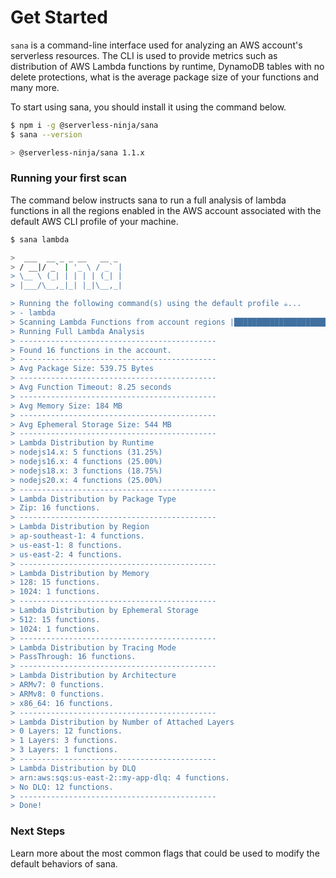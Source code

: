 # Get Started

`sana` is a command-line interface used for analyzing an AWS account's serverless resources. The CLI is used to provide metrics such as distribution of AWS Lambda functions by runtime, DynamoDB tables with no delete protections, what is the average package size of your functions and many more.

To start using sana, you should install it using the command below.

```sh
$ npm i -g @serverless-ninja/sana
$ sana --version

> @serverless-ninja/sana 1.1.x
```

### Running your first scan

The command below instructs sana to run a full analysis of lambda functions in all the regions enabled in the AWS account associated with the default AWS CLI profile of your machine.

```sh
$ sana lambda

>  ___  __ _ _ __   __ _
> / __|/ _` | '_ \ / _` |
> \__ \ (_| | | | | (_| |
> |___/\__,_|_| |_|\__,_|

> Running the following command(s) using the default profile ☕...
> - lambda
> Scanning Lambda Functions from account regions |████████████████████████████████████████| 100% | ETA: 0s | 17/17
> Running Full Lambda Analysis
> --------------------------------------------
> Found 16 functions in the account.
> --------------------------------------------
> Avg Package Size: 539.75 Bytes
> --------------------------------------------
> Avg Function Timeout: 8.25 seconds
> --------------------------------------------
> Avg Memory Size: 184 MB
> --------------------------------------------
> Avg Ephemeral Storage Size: 544 MB
> --------------------------------------------
> Lambda Distribution by Runtime
> nodejs14.x: 5 functions (31.25%)
> nodejs16.x: 4 functions (25.00%)
> nodejs18.x: 3 functions (18.75%)
> nodejs20.x: 4 functions (25.00%)
> --------------------------------------------
> Lambda Distribution by Package Type
> Zip: 16 functions.
> --------------------------------------------
> Lambda Distribution by Region
> ap-southeast-1: 4 functions.
> us-east-1: 8 functions.
> us-east-2: 4 functions.
> --------------------------------------------
> Lambda Distribution by Memory
> 128: 15 functions.
> 1024: 1 functions.
> --------------------------------------------
> Lambda Distribution by Ephemeral Storage
> 512: 15 functions.
> 1024: 1 functions.
> --------------------------------------------
> Lambda Distribution by Tracing Mode
> PassThrough: 16 functions.
> --------------------------------------------
> Lambda Distribution by Architecture
> ARMv7: 0 functions.
> ARMv8: 0 functions.
> x86_64: 16 functions.
> --------------------------------------------
> Lambda Distribution by Number of Attached Layers
> 0 Layers: 12 functions.
> 1 Layers: 3 functions.
> 3 Layers: 1 functions.
> --------------------------------------------
> Lambda Distribution by DLQ
> arn:aws:sqs:us-east-2::my-app-dlq: 4 functions.
> No DLQ: 12 functions.
> --------------------------------------------
> Done!
```

### Next Steps

Learn more about the most common flags that could be used to modify the default behaviors of sana.
